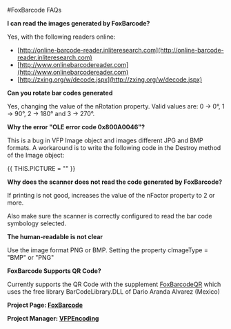 #FoxBarcode FAQs


**I can read the images generated by FoxBarcode?**

Yes, with the following readers online:

* [http://online-barcode-reader.inliteresearch.com](http://online-barcode-reader.inliteresearch.com)
* [http://www.onlinebarcodereader.com](http://www.onlinebarcodereader.com)
* [http://zxing.org/w/decode.jspx](http://zxing.org/w/decode.jspx)


**Can you rotate bar codes generated**

Yes, changing the value of the nRotation property. Valid values are: 0 -> 0°, 1 -> 90°, 2 -> 180° and 3 -> 270°.


**Why the error "OLE error code 0x800A0046"?**

This is a bug in VFP Image object and images different JPG and BMP formats. A workaround is to write the following code in the Destroy method of the Image object:

{{
THIS.PICTURE = ""
}}

**Why does the scanner does not read the code generated by FoxBarcode?**

If printing is not good, increases the value of the nFactor property to 2 or more.

Also make sure the scanner is correctly configured to read the bar code symbology selected.


**The human-readable is not clear**

Use the image format PNG or BMP. Setting the property cImageType = "BMP" or "PNG"


**FoxBarcode Supports QR Code?**

Currently supports the QR Code with the supplement [FoxBarcodeQR](FoxBarcodeQR) which uses the free library BarCodeLibrary.DLL of Dario Aranda  Alvarez (Mexico)


**Project Page: [FoxBarcode](FoxBarcode)**

**Project Manager: [VFPEncoding](https://github.com/luismariag)**

